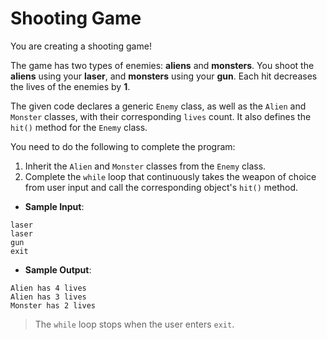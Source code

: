 # Shooting Game

You are creating a shooting game!

The game has two types of enemies: **aliens** and **monsters**. You shoot the **aliens** using your **laser**, and **monsters** using your **gun**. Each hit decreases the lives of the enemies by **1**.

The given code declares a generic `Enemy` class, as well as the `Alien` and `Monster` classes, with their corresponding `lives` count. It also defines the `hit()` method for the `Enemy` class.

You need to do the following to complete the program:
1. Inherit the `Alien` and `Monster` classes from the `Enemy` class.
2. Complete the `while` loop that continuously takes the weapon of choice from user input and call the corresponding object's `hit()` method.

- **Sample Input**:  
```
laser
laser
gun
exit
```

- **Sample Output**:  
```
Alien has 4 lives
Alien has 3 lives
Monster has 2 lives
```

>The `while` loop stops when the user enters `exit`.